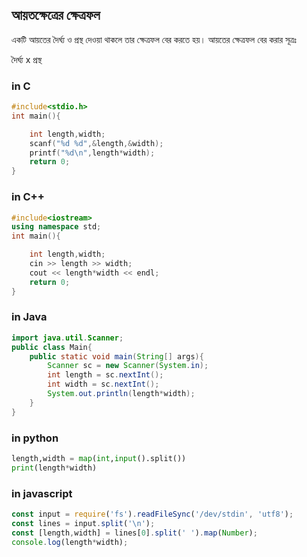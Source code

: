 ## আয়তক্ষেত্রের ক্ষেত্রফল

একটি আয়তের দৈর্ঘ্য ও প্রস্থ দেওয়া থাকলে তার ক্ষেত্রফল বের করতে হয়। আয়তের ক্ষেত্রফল বের করার সূত্রঃ

দৈর্ঘ্য x প্রস্থ

### in C

```c
#include<stdio.h>
int main(){

    int length,width;
    scanf("%d %d",&length,&width);
    printf("%d\n",length*width);
    return 0;
}
```

### in C++

```cpp
#include<iostream>
using namespace std;
int main(){

    int length,width;
    cin >> length >> width;
    cout << length*width << endl;
    return 0;
}
```


### in Java

```java
import java.util.Scanner;
public class Main{
    public static void main(String[] args){
        Scanner sc = new Scanner(System.in);
        int length = sc.nextInt();
        int width = sc.nextInt();
        System.out.println(length*width);
    }
}
```

### in python

```python
length,width = map(int,input().split())
print(length*width)
```


### in javascript

```javascript
const input = require('fs').readFileSync('/dev/stdin', 'utf8');
const lines = input.split('\n');
const [length,width] = lines[0].split(' ').map(Number);
console.log(length*width);
```